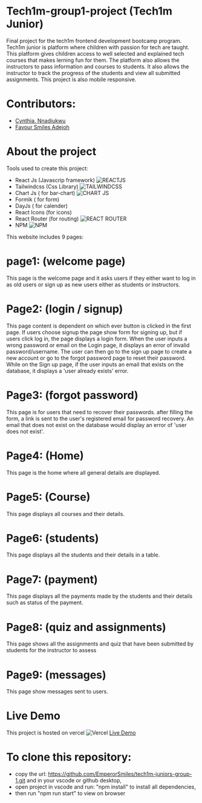 # Tech1m-group1-project (Tech1m Junior)

Final project for the tech1m frontend development bootcamp program. Tech1m junior is platform where children with passion for tech are taught. This platform gives children access to well selected and explained tech courses that makes lerning fun for them. The platform also allows the instructors to pass information and courses to students. It also allows the instructor to track the progress of the students and view all submitted assignments. This project is also mobile responsive.

# Contributors:

-   [Cynthia, Nnadiukwu](https://github.com/NnadiukwuCynthia)
-   [Favour Smiles Adejoh](https://github.com/EmperorSmiles)

# About the project

Tools used to create this project:

-   React Js (Javascrip framework) ![REACTJS](https://img.shields.io/badge/React-20232A?style=for-the-badge&logo=react&logoColor=61DAFB)
-   Tailwindcss (Css Library) ![TAILWINDCSS](https://img.shields.io/badge/Tailwind_CSS-38B2AC?style=for-the-badge&logo=tailwind-css&logoColor=white)
-   Chart Js ( for bar-chart) ![CHART JS](https://img.shields.io/badge/Chart.js-FF6384?style=for-the-badge&logo=chartdotjs&logoColor=white)
-   Formik ( for form)
-   DayJs ( for calender)
-   React Icons (for icons)
-   React Router (for routing) ![REACT ROUTER](https://img.shields.io/badge/React_Router-CA4245?style=for-the-badge&logo=react-router&logoColor=white)
-   NPM ![NPM](https://img.shields.io/badge/NPM-%23CB3837.svg?style=for-the-badge&logo=npm&logoColor=white)

This website includes 9 pages:

# page1: (welcome page)

This page is the welcome page and it asks users if they either want to log in as old users or sign up as new users either as students or instructors.

# Page2: (login / signup)

This page content is dependent on which ever button is clicked in the first page. If users choose signup the page show form for signing up, but if users click log in, the page displays a login form. When the user inputs a wrong password or email on the Login page, it displays an error of invalid password/username. The user can then go to the sign up page to create a new account or go to the forgot password page to reset their password. While on the Sign up page, if the user inputs an email that exists on the database, it displays a 'user already exists' error.

# Page3: (forgot password)

This page is for users that need to recover their passwords. after filling the form, a link is sent to the user's registered email for password recovery. An email that does not exist on the database would display an error of 'user does not exist'.

# Page4: (Home)

This page is the home where all general details are displayed.

# Page5: (Course)

This page displays all courses and their details.

# Page6: (students)

This page displays all the students and their details in a table.

# Page7: (payment)

This page displays all the payments made by the students and their details such as status of the payment.

# Page8: (quiz and assignments)

This page shows all the assignments and quiz that have been submitted by students for the instructor to assess

# Page9: (messages)

This page show messages sent to users.

# Live Demo

This project is hosted on vercel ![Vercel](https://img.shields.io/badge/vercel-%23000000.svg?style=for-the-badge&logo=vercel&logoColor=white)
[Live Demo](https://tech1m-juniors.vercel.app/)

# To clone this repository:

-   copy the url: https://github.com/EmperorSmiles/tech1m-juniors-group-1.git and in your vscode or github desktop,
-   open project in vscode and run: "npm install" to install all dependencies,
-   then run "npm run start" to view on browser
